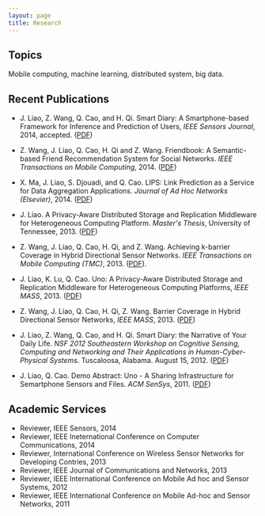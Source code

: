 ```yaml
---
layout: page
title: Research
---
```


## Topics
Mobile computing, machine learning, distributed system, big data.

## Recent Publications

* J. Liao, Z. Wang, Q. Cao, and H. Qi. Smart Diary: A Smartphone-based Framework for Inference and Prediction of Users, _IEEE Sensors Journal_, 2014, accepted. ([PDF][9])

* Z. Wang, J. Liao, Q. Cao, H. Qi and Z. Wang. Friendbook: A Semantic-based Friend Recommendation System for Social Networks. _IEEE Transactions on Mobile Computing_, 2014. ([PDF][1])

* X. Ma, J. Liao, S. Djouadi, and Q. Cao. LIPS: Link Prediction as a Service for Data Aggregation Applications. _Journal of Ad Hoc Networks (Elsevier)_, 2014. ([PDF][2])

* J. Liao. A Privacy-Aware Distributed Storage and Replication Middleware for Heterogeneous Computing Platform. _Master's Thesis_, University of Tennessee, 2013. ([PDF][3])

* Z. Wang, J. Liao, Q. Cao, H. Qi, and Z. Wang. Achieving k-barrier Coverage in Hybrid Directional Sensor Networks. _IEEE Transactions on Mobile Computing (TMC)_, 2013. ([PDF][4]).

* J. Liao, K. Lu, Q. Cao. Uno: A Privacy-Aware Distributed Storage and Replication Middleware for Heterogeneous Computing Platforms, _IEEE MASS_, 2013. ([PDF][5])

* Z. Wang, J. Liao, Q. Cao, H. Qi, Z. Wang. Barrier Coverage in Hybrid Directional Sensor Networks, _IEEE MASS_, 2013. ([PDF][6])

* J. Liao, Z. Wang, Q. Cao, and H. Qi.  Smart Diary: the Narrative of Your Daily Life. _NSF 2012 Southeastern Workshop on Cognitive Sensing, Computing and Networking and Their Applications in Human-Cyber-Physical Systems_. Tuscaloosa, Alabama. August 15, 2012. ([PDF][7])

* J. Liao, Q. Cao. Demo Abstract: Uno -  A Sharing Infrastructure for Semartphone Sensors and Files. _ACM SenSys_, 2011. ([PDF][8])

## Academic Services

* Reviewer, IEEE Sensors, 2014
* Reviewer, IEEE Ineternational Conference on Computer Communications, 2014
* Reviewer, International Conference on Wireless Sensor Networks for Developing Contries, 2013
* Reviewer, IEEE Journal of Communications and Networks, 2013
* Reviewer, IEEE International Conference on Mobile Ad hoc and Sensor Systems, 2012
* Reviewer, IEEE International Conference on Mobile Ad-hoc and Sensor Networks, 2011

[1]: http://ieeexplore.ieee.org/xpl/articleDetails.jsp?reload=true&tp=&arnumber=6811189
[2]: http://authors.elsevier.com/sd/article/S157087051400033X
[3]: http://trace.tennessee.edu/utk_gradthes/2619/
[4]: http://ieeexplore.ieee.org/xpl/login.jsp?tp=&arnumber=6589571&url=http%3A%2F%2Fieeexplore.ieee.org%2Fstamp%2Fstamp.jsp%3Ftp%3D%26arnumber%3D6589571
[5]: http://lanterns.eecs.utk.edu/publications/mass_2013_uno.pdf
[6]: http://lanterns.eecs.utk.edu/publications/mass_2013_coverage.pdf
[7]: http://lanterns.eecs.utk.edu/publications/cscn_2012_smartdiary.pdf
[8]: http://lanterns.eecs.utk.edu/Papers/sensys_demo_uno.pdf
[9]: http://ieeexplore.ieee.org/xpl/articleDetails.jsp?arnumber=6861972
